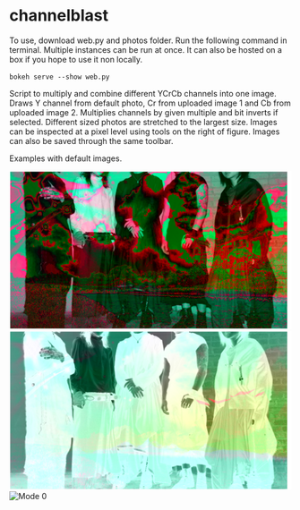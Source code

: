 # channelblast

To use, download web.py and photos folder. Run the following command in terminal. Multiple instances can be run at once. It can also be hosted on a box if you hope to use it non locally.  

<pre><code>bokeh serve --show web.py</code></pre>

Script to multiply and combine different YCrCb channels into one image. Draws Y channel from default photo, Cr from uploaded image 1 and Cb from uploaded image 2. Multiplies channels by given multiple and bit inverts if selected. Different sized photos are stretched to the largest size. Images can be inspected at a pixel level using tools on the right of figure. Images can also be saved through the same toolbar. 

Examples with default images. 

![Mode 0](./ex2.png)
![Mode 0](./ex4.png)
![Mode 0](./ex1.png)

